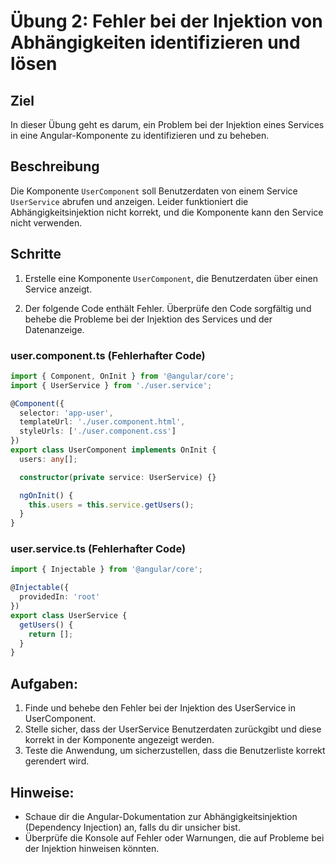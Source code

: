# Übung 2: Fehler bei der Injektion von Abhängigkeiten identifizieren und lösen

## Ziel
In dieser Übung geht es darum, ein Problem bei der Injektion eines Services in eine Angular-Komponente zu identifizieren und zu beheben.

## Beschreibung
Die Komponente `UserComponent` soll Benutzerdaten von einem Service `UserService` abrufen und anzeigen. Leider funktioniert die Abhängigkeitsinjektion nicht korrekt, und die Komponente kann den Service nicht verwenden.

## Schritte

1. Erstelle eine Komponente `UserComponent`, die Benutzerdaten über einen Service anzeigt.

2. Der folgende Code enthält Fehler. Überprüfe den Code sorgfältig und behebe die Probleme bei der Injektion des Services und der Datenanzeige.

### user.component.ts (Fehlerhafter Code)

```typescript
import { Component, OnInit } from '@angular/core';
import { UserService } from './user.service';

@Component({
  selector: 'app-user',
  templateUrl: './user.component.html',
  styleUrls: ['./user.component.css']
})
export class UserComponent implements OnInit {
  users: any[];

  constructor(private service: UserService) {}

  ngOnInit() {
    this.users = this.service.getUsers();
  }
}
```

### user.service.ts (Fehlerhafter Code)

```typescript
import { Injectable } from '@angular/core';

@Injectable({
  providedIn: 'root'
})
export class UserService {
  getUsers() {
    return [];
  }
}

```

## Aufgaben:
1. Finde und behebe den Fehler bei der Injektion des UserService in UserComponent.
2. Stelle sicher, dass der UserService Benutzerdaten zurückgibt und diese korrekt in der Komponente angezeigt werden.
3. Teste die Anwendung, um sicherzustellen, dass die Benutzerliste korrekt gerendert wird.

## Hinweise:
- Schaue dir die Angular-Dokumentation zur Abhängigkeitsinjektion (Dependency Injection) an, falls du dir unsicher bist.
- Überprüfe die Konsole auf Fehler oder Warnungen, die auf Probleme bei der Injektion hinweisen könnten.